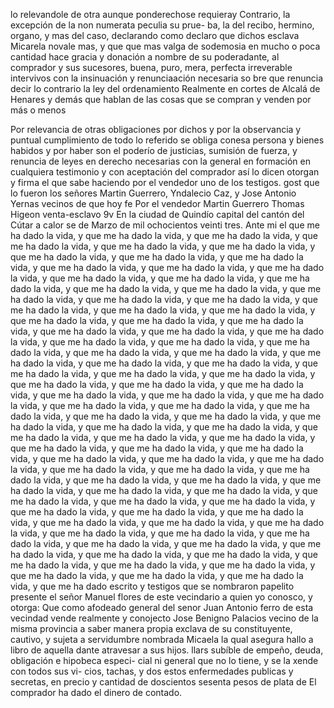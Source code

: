 lo relevandole de otra aunque ponderechose requieray
Contrario, la excepción de la non numerata peculia su prue- ba, la del recibo, hermino, organo, y mas del caso, declarando como declaro que dichos esclava Micarela novale mas, y que que mas valga de sodemosia en mucho o poca cantidad hace
gracia y donación a nombre de su poderadante, al comprador y sus sucesores, buena, puro, mera, perfecta irreverable
intervivos con la insinuación y renunciaación necesaria so
bre que renuncia decir lo contrario la ley del ordenamiento
Realmente en cortes de Alcalá de Henares y demás que hablan de las cosas que se compran y venden por más o menos

Por relevancia de otras obligaciones por dichos y por la observancia y puntual cumplimiento de todo lo referido se obliga conesa persona y bienes habidos y por haber son el poderío de justicias, sumisión de fuerza, y renuncia de leyes
en derecho necesarias con la general en formación en cualquiera testimonio y con aceptación del comprador así lo dicen otorgan y firma el que sabe haciendo por el vendedor uno de los testigos.
gost que lo fueron los señores Martin Guerrero, Yndalecio Caz,
y Jose Antonio Yernas vecinos de que hoy fe
Por el vendedor Martin Guerrero
Thomas Higeon
venta-esclavo
9v En la ciudad de Quindío capital del cantón del Cútar a calor
se de Marzo de mil ochocientos veinti tres. Ante mi
el que me ha dado la vida, y que me ha dado la vida, y que me ha dado la vida, y que me ha dado la vida, y que me ha dado la vida, y que me ha dado la vida, y que me ha dado la vida, y que me ha dado la vida, y que me ha dado la vida, y que me ha dado la vida, y que me ha dado la vida, y que me ha dado la vida, y que me ha dado la vida, y que me ha dado la vida, y que me ha dado la vida, y que me ha dado la vida, y que me ha dado la vida, y que me ha dado la vida, y que me ha dado la vida, y que me ha dado la vida, y que me ha dado la vida, y que me ha dado la vida, y que me ha dado la vida, y que me ha dado la vida, y que me ha dado la vida, y que me ha dado la vida, y que me ha dado la vida, y que me ha dado la vida, y que me ha dado la vida, y que me ha dado la vida, y que me ha dado la vida, y que me ha dado la vida, y que me ha dado la vida, y que me ha dado la vida, y que me ha dado la vida, y que me ha dado la vida, y que me ha dado la vida, y que me ha dado la vida, y que me ha dado la vida, y que me ha dado la vida, y que me ha dado la vida, y que me ha dado la vida, y que me ha dado la vida, y que me ha dado la vida, y que me ha dado la vida, y que me ha dado la vida, y que me ha dado la vida, y que me ha dado la vida, y que me ha dado la vida, y que me ha dado la vida, y que me ha dado la vida, y que me ha dado la vida, y que me ha dado la vida, y que me ha dado la vida, y que me ha dado la vida, y que me ha dado la vida, y que me ha dado la vida, y que me ha dado la vida, y que me ha dado la vida, y que me ha dado la vida, y que me ha dado la vida, y que me ha dado la vida, y que me ha dado la vida, y que me ha dado la vida, y que me ha dado la vida, y que me ha dado la vida, y que me ha dado la vida, y que me ha dado la vida, y que me ha dado la vida, y que me ha dado la vida, y que me ha dado la vida, y que me ha dado la vida, y que me ha dado la vida, y que me ha dado la vida, y que me ha dado la vida, y que me ha dado la vida, y que me ha dado la vida, y que me ha dado la vida, y que me ha dado la vida, y que me ha dado la vida, y que me ha dado la vida, y que me ha dado la vida, y que me ha dado la vida, y que me ha dado la vida, y que me ha dado la vida, y que me ha dado la vida, y que me ha dado la vida, y que me ha dado la vida, y que me ha dado la vida, y que me ha dado la vida, y que me ha dado la vida, y que me ha dado la vida, y que me ha dado la vida, y que me ha dado la vida, y que me ha dado
escrito y testigos que se nombraron papelito presente el señor Manuel flores de este vecindario a quien yo conosco, y otorga: Que como afodeado general del senor Juan Antonio ferro de esta vecindad vende realmente y conojecto
Jose Benigno Palacios vecino de la misma provincia a saber manera propia exclava de su constituyente, cautivo, y sujeta a servidumbre nombrada Micaela la qual asegura hallo a libro de aquella dante atravesar a sus hijos.
llars subíble de empeño, deuda, obligación e hipobeca especi- cial ni general que no lo tiene, y se la xende con todos sus vi- cios, tachas, y dos estos enfermedades publicas y secretas, en precio y cantidad de doscientos sesenta pesos de plata de
El comprador ha dado el dinero de contado.